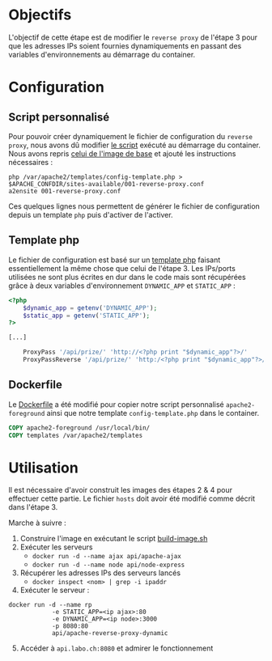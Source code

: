 # Objectifs

L'objectif de cette étape est de modifier le `reverse proxy` de l'étape 3 pour que les adresses IPs soient fournies dynamiquements en passant des variables d'environnements au démarrage du container.

# Configuration

## Script personnalisé

Pour pouvoir créer dynamiquement le fichier de configuration du `reverse proxy`, nous avons dû modifier [le script](../docker-images/apache-reverse-proxy-dynamic/apache2-foreground) exécuté au démarrage du container. Nous avons repris [celui de l'image de base](https://github.com/docker-library/php/blob/master/8.1/bullseye/apache/apache2-foreground) et ajouté les instructions nécessaires : 

```
php /var/apache2/templates/config-template.php > $APACHE_CONFDIR/sites-available/001-reverse-proxy.conf
a2ensite 001-reverse-proxy.conf
```

Ces quelques lignes nous permettent de générer le fichier de configuration depuis un template `php` puis d'activer de l'activer.

## Template php

Le fichier de configuration est basé sur un [template php](../docker-images/apache-reverse-proxy-dynamic/templates/config-template.php) faisant essentiellement la même chose que celui de l'étape 3. Les IPs/ports utilisées ne sont plus écrites en dur dans le code mais sont récupérées grâce à deux variables d'environnement `DYNAMIC_APP` et `STATIC_APP` :

```php
<?php
    $dynamic_app = getenv('DYNAMIC_APP');
    $static_app = getenv('STATIC_APP');
?>

[...]

    ProxyPass '/api/prize/' 'http://<?php print "$dynamic_app"?>/'
    ProxyPassReverse '/api/prize/' 'http:/<?php print "$dynamic_app"?>/'
```

## Dockerfile

Le [Dockerfile](../docker-images/apache-reverse-proxy-dynamic/Dockerfile) a été modifié pour copier notre script personnalisé `apache2-foreground` ainsi que notre template `config-template.php` dans le container.

```Dockerfile
COPY apache2-foreground /usr/local/bin/
COPY templates /var/apache2/templates
```

# Utilisation

Il est nécessaire d'avoir construit les images des étapes 2 & 4 pour effectuer cette partie. Le fichier `hosts` doit avoir été modifié comme décrit dans l'étape 3.

Marche à suivre :

1. Construire l'image en exécutant le script [build-image.sh](../docker-images/apache-reverse-proxy-dynamic/build-image.sh)
2. Exécuter les serveurs 
    - `docker run -d --name ajax api/apache-ajax`
    - `docker run -d --name node api/node-express`
3. Récupérer les adresses IPs des serveurs lancés
    - `docker inspect <nom> | grep -i ipaddr`
4. Exécuter le serveur :

```
docker run -d --name rp 
            -e STATIC_APP=<ip ajax>:80
            -e DYNAMIC_APP=<ip node>:3000 
            -p 8080:80 
            api/apache-reverse-proxy-dynamic
```

5. Accéder à `api.labo.ch:8080` et admirer le fonctionnement